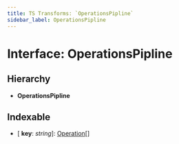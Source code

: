 ```yaml
---
title: TS Transforms: `OperationsPipline`
sidebar_label: OperationsPipline
---
```


# Interface: OperationsPipline

## Hierarchy

* **OperationsPipline**

## Indexable

* \[ **key**: *string*\]: [Operation](operation.md)[]
